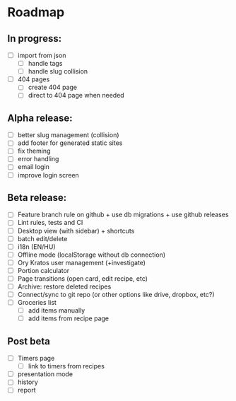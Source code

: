 # Roadmap

## In progress:

- [ ] import from json
  - [ ] handle tags
  - [ ] handle slug collision
- [ ] 404 pages
  - [ ] create 404 page
  - [ ] direct to 404 page when needed

## Alpha release:

- [ ] better slug management (collision)
- [ ] add footer for generated static sites
- [ ] fix theming
- [ ] error handling
- [ ] email login
- [ ] improve login screen

## Beta release:

- [ ] Feature branch rule on github + use db migrations + use github releases
- [ ] Lint rules, tests and CI
- [ ] Desktop view (with sidebar) + shortcuts
- [ ] batch edit/delete
- [ ] i18n (EN/HU)
- [ ] Offline mode (localStorage without db connection)
- [ ] Ory Kratos user management (+investigate)
- [ ] Portion calculator
- [ ] Page transitions (open card, edit recipe, etc)
- [ ] Archive: restore deleted recipes
- [ ] Connect/sync to git repo (or other options like drive, dropbox, etc?)
- [ ] Groceries list
  - [ ] add items manually
  - [ ] add items from recipe page

## Post beta

- [ ] Timers page
  - [ ] link to timers from recipes
- [ ] presentation mode
- [ ] history
- [ ] report
